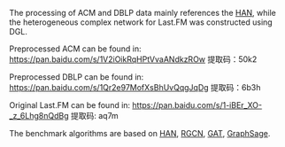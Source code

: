 The processing of ACM and DBLP data mainly references the [HAN](https://github.com/Jhy1993/HAN), while the heterogeneous complex network for Last.FM was constructed using DGL. 

Preprocessed ACM can be found in: https://pan.baidu.com/s/1V2iOikRqHPtVvaANdkzROw 提取码：50k2

Preprocessed DBLP can be found in: https://pan.baidu.com/s/1Qr2e97MofXsBhUvQqgJqDg 提取码：6b3h

Original Last.FM can be found in: https://pan.baidu.com/s/1-iBEr_XO-_z_6Lhg8nQdBg 提取码: aq7m

The benchmark algorithms are based on [HAN](https://github.com/dmlc/dgl/tree/master/examples/pytorch/han), [RGCN](https://github.com/JinheonBaek/RGCN), [GAT](https://github.com/PetarV-/GAT), [GraphSage](https://github.com/williamleif/GraphSAGE).
